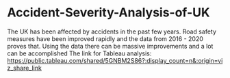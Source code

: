 # Accident-Severity-Analysis-of-UK
The UK has been affected by accidents in the past few years. Road safety measures have been improved rapidly and the data from 2016 - 2020 proves that. Using the data there can be massive improvements and a lot can be accomplished
The link for Tableau analysis:
https://public.tableau.com/shared/5GNBM2S86?:display_count=n&:origin=viz_share_link
